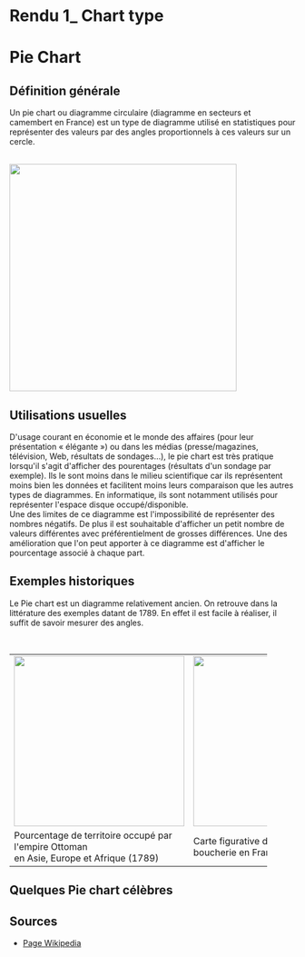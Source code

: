 # Rendu 1_ Chart type

# Pie Chart

## Définition générale
<p>Un pie chart ou diagramme circulaire (diagramme en secteurs et camembert en France) est un type de diagramme utilisé en statistiques pour représenter des valeurs par des angles proportionnels à ces valeurs sur un cercle.</p>
 <br />
 <image src="https://plot.ly/~PythonPlotBot/2095.png" width="400" align="center">
 <br />
  
## Utilisations usuelles
<p>D'usage courant en économie et le monde des affaires (pour leur présentation « élégante ») ou dans les médias (presse/magazines, télévision, Web, résultats de sondages…), le pie chart est très pratique lorsqu'il s'agit d'afficher des pourentages (résultats d'un sondage par exemple). Ils le sont moins dans le milieu scientifique car ils représentent moins bien les données et facilitent moins leurs comparaison que les autres types de diagrammes. En informatique, ils sont notamment utilisés pour représenter l'espace disque occupé/disponible.<br>
Une des limites de ce diagramme est l'impossibilité de représenter des nombres négatifs. De plus il est souhaitable d'afficher un petit nombre de valeurs différentes avec préférentielment de grosses différences. Une des amélioration que l'on peut apporter à ce diagramme est d'afficher le pourcentage associé à chaque part.</p>

## Exemples historiques
<p>Le Pie chart est un diagramme relativement ancien. On retrouve dans la littérature des exemples datant de 1789. En effet il est facile à réaliser, il suffit de savoir mesurer des angles.</p><br />

 <table style="width:90%">
  <tr>
    <td> <image src="https://upload.wikimedia.org/wikipedia/commons/6/63/Playfair-piechart.jpg" width="300" align="center"></td>
    <td> <image src="https://upload.wikimedia.org/wikipedia/commons/thumb/1/1c/Minard-carte-viande-1858.png/800px-Minard-carte-viande-1858.png" width="300" align="center"></td>
  </tr>
  <tr>
    <td>Pourcentage de territoire occupé par l'empire Ottoman<br> en Asie, Europe et Afrique (1789)</td>
    <td>Carte figurative de viandes de boucherie en France</td>
  </tr>
</table> 

## Quelques Pie chart célèbres


## Sources
<ul>
 <li>
<a href="https://fr.wikipedia.org/wiki/Diagramme_circulaire">Page Wikipedia</a>
 </li>
</ul>


